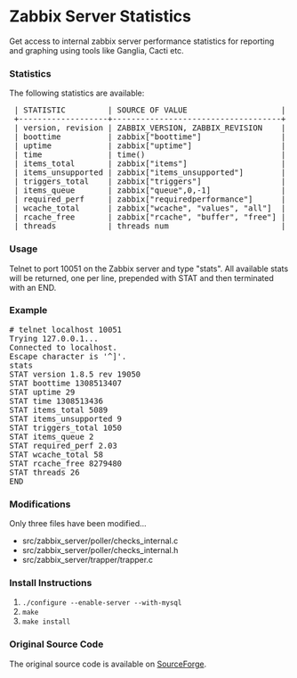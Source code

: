 Zabbix Server Statistics
========================

Get access to internal zabbix server performance statistics
for reporting and graphing using tools like Ganglia, Cacti etc.

### Statistics ###

The following statistics are available:

<pre>
 | STATISTIC         | SOURCE OF VALUE                    | 
 +-------------------+------------------------------------+
 | version, revision | ZABBIX_VERSION, ZABBIX_REVISION    |
 | boottime          | zabbix["boottime"]                 | 
 | uptime            | zabbix["uptime"]                   |
 | time              | time()                             |
 | items_total       | zabbix["items"]                    |
 | items_unsupported | zabbix["items_unsupported"]        |
 | triggers_total    | zabbix["triggers"]                 |
 | items_queue       | zabbix["queue",0,-1]               |
 | required_perf     | zabbix["requiredperformance"]      |
 | wcache_total      | zabbix["wcache", "values", "all"]  |
 | rcache_free       | zabbix["rcache", "buffer", "free"] | 
 | threads           | threads_num                        | 
</pre>

### Usage ###

Telnet to port 10051 on the Zabbix server and type "stats". All available
stats will be returned, one per line, prepended with STAT and then 
terminated with an END.

### Example ###

<pre>
# telnet localhost 10051
Trying 127.0.0.1...
Connected to localhost.
Escape character is '^]'.
stats
STAT version 1.8.5 rev 19050
STAT boottime 1308513407
STAT uptime 29
STAT time 1308513436
STAT items_total 5089
STAT items_unsupported 9
STAT triggers_total 1050
STAT items_queue 2
STAT required_perf 2.03
STAT wcache_total 58
STAT rcache_free 8279480
STAT threads 26
END
</pre>

### Modifications ###

Only three files have been modified...

* src/zabbix_server/poller/checks_internal.c
* src/zabbix_server/poller/checks_internal.h
* src/zabbix_server/trapper/trapper.c

### Install Instructions ###

1. `./configure --enable-server --with-mysql`
2. `make`
3. `make install`

### Original Source Code ###

The original source code is available on [SourceForge](http://sourceforge.net/projects/zabbix/).
